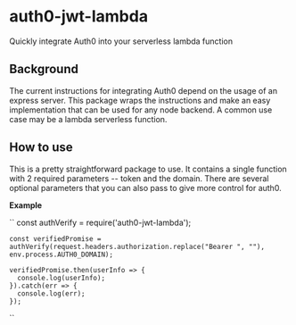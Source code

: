 # auth0-jwt-lambda
Quickly integrate Auth0 into your serverless lambda function

## Background
The current instructions for integrating Auth0 depend on the usage of an express server. This package wraps the instructions and make an easy implementation that can be used for any node backend. A common use case may be a lambda serverless function.


## How to use
This is a pretty straightforward package to use. It contains a single function with 2 required parameters -- token and the domain. There are several optional parameters that you can also pass to give more control for auth0.

**Example**

``
    const authVerify = require('auth0-jwt-lambda');

    const verifiedPromise = authVerify(request.headers.authorization.replace("Bearer ", ""), env.process.AUTH0_DOMAIN);
 
    verifiedPromise.then(userInfo => {
      console.log(userInfo);
    }).catch(err => {
      console.log(err);
    });
 
 ``

